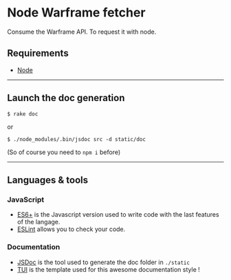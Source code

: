 # Node Warframe fetcher

Consume the Warframe API. To request it with node.

## Requirements

- [Node](https://nodejs.org/en/)

---

## Launch the doc generation 

    $ rake doc

or

    $ ./node_modules/.bin/jsdoc src -d static/doc

(So of course you need to `npm i` before)

---

## Languages & tools

### JavaScript

- [ES6+](es6-features.org) is the Javascript version used to write code with the last features of the langage.
- [ESLint](https://eslint.org/) allows you to check your code.

### Documentation

- [JSDoc](https://github.com/jsdoc3/jsdoc) is the tool used to generate the doc folder in `./static`
- [TUI](https://github.com/nhnent/tui.jsdoc-template) is the template used for this awesome documentation style !
